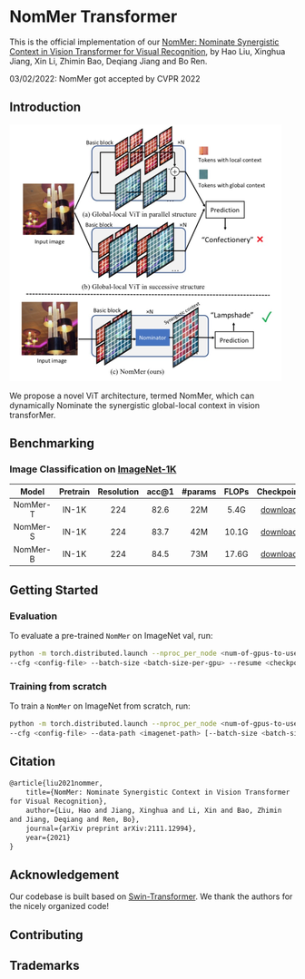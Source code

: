 # NomMer Transformer

This is the official implementation of our [NomMer: Nominate Synergistic Context in Vision Transformer for Visual Recognition](https://arxiv.org/pdf/2111.12994.pdf), 
by Hao Liu, Xinghua Jiang, Xin Li, Zhimin Bao, Deqiang Jiang and Bo Ren.

03/02/2022: NomMer got accepted by CVPR 2022

## Introduction

![NomMer-transformer](figures/nommer.png)

We propose a novel ViT architecture, termed NomMer, which can dynamically Nominate the synergistic global-local context in vision transforMer.


## Benchmarking 

### Image Classification on [ImageNet-1K](https://www.image-net.org/)

| Model | Pretrain | Resolution | acc@1 | #params | FLOPs | Checkpoint |
| :---: | :---: | :---: | :---: | :---: | :---: | :---: |
| NomMer-T | IN-1K | 224 | 82.6 | 22M | 5.4G | [download]() |
| NomMer-S | IN-1K | 224 | 83.7 | 42M | 10.1G | [download]() |
| NomMer-B | IN-1K | 224 | 84.5 | 73M | 17.6G | [download]() |


## Getting Started

### Evaluation

To evaluate a pre-trained `NomMer` on ImageNet val, run:

```bash
python -m torch.distributed.launch --nproc_per_node <num-of-gpus-to-use> --master_port 12346 main.py --eval \
--cfg <config-file> --batch-size <batch-size-per-gpu> --resume <checkpoint> --data-path <imagenet-path> 
```

### Training from scratch

To train a `NomMer` on ImageNet from scratch, run:

```bash
python -m torch.distributed.launch --nproc_per_node <num-of-gpus-to-use> --master_port 12346  main.py \ 
--cfg <config-file> --data-path <imagenet-path> [--batch-size <batch-size-per-gpu> --output <output-directory>]
```

## Citation

    @article{liu2021nommer,
        title={NomMer: Nominate Synergistic Context in Vision Transformer for Visual Recognition},
        author={Liu, Hao and Jiang, Xinghua and Li, Xin and Bao, Zhimin and Jiang, Deqiang and Ren, Bo},
        journal={arXiv preprint arXiv:2111.12994},
        year={2021}
    }

## Acknowledgement

Our codebase is built based on [Swin-Transformer](https://github.com/microsoft/Swin-Transformer). We thank the authors for the nicely organized code!

## Contributing

## Trademarks

